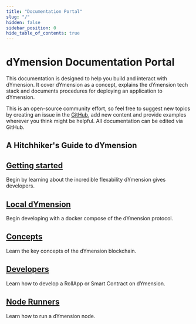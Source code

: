 ```yaml
---
title: "Documentation Portal"
slug: "/"
hidden: false
sidebar_position: 0
hide_table_of_contents: true
---
```


# dYmension Documentation Portal

This documentation is designed to help you build and interact with dYmension. It cover dYmension as a concept, explains the dYmension tech stack and documents procedures for deploying an application to dYmension.

This is an open-source community effort, so feel free to suggest new topics by creating an issue in the [GitHub](https://github.com/dymensionxyz/docs/issues), add new content and provide examples wherever you think might be helpful. All documentation can be edited via GitHub.

## A Hitchhiker's Guide to dYmension

<div class="docs-card-container">
  <div class="row row-cols-1 row-cols-md-3a g-4">
    <div class="col">
      <div class="card card-body h-100 d-flex flex-column" >
        <a href="getting-started" class="card-title card-link stretched-link"> 
          <h2>Getting started</h2>
        </a>
      <p class="card-text">Begin by learning about the incredible flexability dYmension gives developers.</p>
    </div>
  </div>
    <div class="col">
      <div class="card card-body h-100 d-flex flex-column">
        <a href="nodes/local-testnet/" class="card-title card-link stretched-link"> 
          <h2>Local dYmension</h2>
        </a>
        <p class="card-text">Begin developing with a docker compose of the dYmension protocol.</p>
      </div>
    </div>
  </div>
</div>

<div class="docs-card-container">
  <div class="row row-cols-1 row-cols-md-2a g-4">
    <div class="col">
      <div class="card card-body h-100 d-flex flex-column">
        <a href="concepts/rollapps" class="card-title card-link stretched-link"> 
          <h2>Concepts</h2>
        </a>
        <p class="card-text">Learn the key concepts of the dYmension blockchain.</p>
      </div>
    </div>
  <div class="col">
    <div class="card card-body h-100 d-flex flex-column" >
      <a href="tutorials/deploy-rollapp" class="card-title card-link stretched-link"> 
        <h2>Developers</h2>
      </a>
      <p class="card-text">Learn how to develop a RollApp or Smart Contract on dYmension.</p>
    </div>
  </div>
  <div class="col">
    <div class="card card-body h-100 d-flex flex-column">
      <a href="nodes/local-testnet" class="card-title card-link stretched-link"> 
        <h2>Node Runners</h2>
      </a>
      <p class="card-text">Learn how to run a dYmension node.</p>
    </div>
  </div>
  </div>
</div>
